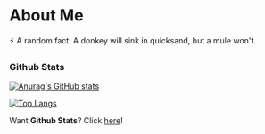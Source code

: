 # About Me  
⚡ A random fact: A donkey will sink in quicksand, but a mule won't.  

### Github Stats
[![Anurag's GitHub stats](https://github-readme-stats.vercel.app/api?username=Verciv&show_icons=true&theme=algolia)](https://github.com/anuraghazra/github-readme-stats)  
  
[![Top Langs](https://github-readme-stats.vercel.app/api/top-langs/?username=Verciv&theme=algolia&layout=compact)](https://github.com/anuraghazra/github-readme-stats)  

Want **Github Stats**? Click [here](https://github.com/anuraghazra/github-readme-stats)!
